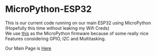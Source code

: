 # MicroPython-ESP32
This is our current code running on our main ESP32 using MicroPython (Hopefully this time without leaking my Wifi Creds)  
We use [this](https://github.com/loboris/MicroPython_ESP32_psRAM_LoBo) as the MicroPython firmware because of some
really nice Features considering GPIO, I2C and Multitasking.
  
Our Main Page is [Here](https://github.com/NES-FM/Robotics-Code-Main)
